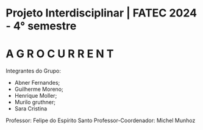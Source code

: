 Projeto Interdisciplinar | FATEC 2024 - 4° semestre
===========================
  A G R O   C U R R E N T 
===========================

Integrantes do Grupo:
- Abner Fernandes;
- Guilherme Moreno;
- Henrique Moller;
- Murilo gruthner;
- Sara Cristina

Professor: Felipe do Espírito Santo
Professor-Coordenador: Michel Munhoz